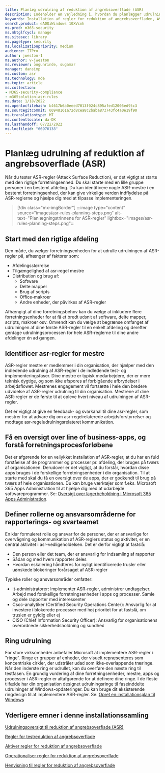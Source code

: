 ```yaml
---
title: Planlæg udrulning af reduktion af angrebsoverflade (ASR)
description: Indeholder en vejledning i, hvordan du planlægger udrulningen af asr-regler (Attack Surface Reduction).
keywords: Installation af regler for reduktion af angrebsoverfladen, ASR-installation, aktivér asr-regler, konfigurer ASR, forebyggelsessystem for værtsindtrængen, beskyttelsesregler, regler for bekæmpelse af udnyttelse, anti-exploit, udnyttelsesregler, regler til forebyggelse af infektion, Microsoft Defender for Endpoint, konfigurer ASR-regler
search.product: eADQiWindows 10XVcnh
ms.prod: m365-security
ms.mktglfcycl: manage
ms.sitesec: library
ms.pagetype: security
ms.localizationpriority: medium
audience: ITPro
author: jweston-1
ms.author: v-jweston
ms.reviewer: oogunrinde, sugamar
manager: dansimp
ms.custom: asr
ms.technology: mde
ms.topic: article
ms.collection:
- M365-security-compliance
- m365solution-asr-rules
ms.date: 1/18/2022
ms.openlocfilehash: b4617b6a0eeed7013f024c895afed12005ed95c3
ms.sourcegitcommit: 00948161a72d8cea8c2baba873743fc4a0e19f90
ms.translationtype: MT
ms.contentlocale: da-DK
ms.lasthandoff: 07/22/2022
ms.locfileid: "66970138"
---
```

# <a name="plan-attack-surface-reduction-asr-rules-deployment"></a>Planlæg udrulning af reduktion af angrebsoverflade (ASR)

Når du tester ASR-regler (Attack Surface Reduction), er det vigtigt at starte med den rigtige forretningsenhed. Du skal starte med en lille gruppe personer i en bestemt afdeling. Du kan identificere nogle ASR-mestre i en bestemt forretningsenhed, der kan give virkelige verden indflydelse på ASR-reglerne og hjælpe dig med at tilpasse implementeringen.

> [!div class="mx-imgBorder"]
> :::image type="content" source="images/asr-rules-planning-steps.png" alt-text="Planlægningstrinnene for ASR-regler" lightbox="images/asr-rules-planning-steps.png":::

## <a name="start-with-the-right-business-unit"></a>Start med den rigtige afdeling

Den måde, du vælger forretningsenheden for at udrulle udrulningen af ASR-regler på, afhænger af faktorer som:

- Afdelingsstørrelse
- Tilgængelighed af asr-regel mestre  
- Distribution og brug af:
  - Software
  - Delte mapper
  - Brug af scripts
  - Office-makroer
  - Andre enheder, der påvirkes af ASR-regler

Afhængigt af dine forretningsbehov kan du vælge at inkludere flere forretningsenheder for at få et bredt udsnit af software, delte mapper, scripts, makroer osv. Omvendt kan du vælge at begrænse omfanget af udrulningen af dine første ASR-regler til en enkelt afdeling og derefter gentage udrulningsprocessen for hele ASR-reglerne til dine andre afdelinger én ad gangen.

## <a name="identify-asr--rules-champions"></a>Identificer asr-regler for mestre

ASR-regler mestre er medlemmer i din organisation, der hjælper med den indledende udrulning af ASR-regler i de indledende test- og implementeringsfaser. Dine mestre er typisk medarbejdere, der er mere teknisk dygtige, og som ikke afspores af forbigående afbrydelser i arbejdsflowet. Mestrenes engagement vil fortsætte i hele den bredere udvidelse af ASR-regler udrulning til din organisation. Mestrene af dine ASR-regler er de første til at opleve hvert niveau af udrulningen af ASR-regler.

Det er vigtigt at give en feedback- og svarkanal til dine asr-regler, som mestrer for at advare dig om asr-regelrelaterede arbejdsforstyrrelser og modtage asr-regeludrulningsrelateret kommunikation.

## <a name="get-inventory-of-line-of-business-apps-and-understand-the-business-unit-processes"></a>Få en oversigt over line of business-apps, og forstå forretningsprocesforløbene

Det er afgørende for en vellykket installation af ASR-regler, at du har en fuld forståelse af de programmer og processer pr. afdeling, der bruges på tværs af organisationen. Derudover er det vigtigt, at du forstår, hvordan disse apps bruges i de forskellige forretningsenheder i din organisation.
Til at starte med skal du få en oversigt over de apps, der er godkendt til brug på tværs af hele organisationen. Du kan bruge værktøjer som f.eks. Microsoft 365 Apps Administration til at hjælpe dig med at udarbejde softwareprogrammer. Se: [Oversigt over lagerbeholdning i Microsoft 365 Apps Administration](/deployoffice/admincenter/inventory).

## <a name="define-reporting-and-response-team-roles-and-responsibilities"></a>Definer rollerne og ansvarsområderne for rapporterings- og svarteamet

En klar formuleret rolle og ansvar for de personer, der er ansvarlige for overvågning og kommunikation af ASR-reglers status og aktivitet, er en central aktivitet i asr-vedligeholdelsen. Det er derfor vigtigt at fastslå:

- Den person eller det team, der er ansvarlig for indsamling af rapporter
- Sådan og med hvem rapporter deles
- Hvordan eskalering håndteres for nyligt identificerede trusler eller uønskede blokeringer forårsaget af ASR-regler

Typiske roller og ansvarsområder omfatter:

- It-administratorer: Implementer ASR-regler, administrer undtagelser. Arbejd med forskellige forretningsenheder i apps og processer. Samle og dele rapporter med interessenter
- Csoc-analytiker (Certified Security Operations Center): Ansvarlig for at investere i blokerede processer med høj prioritet for at fastslå, om truslen er gyldig eller ej
- CISO (Chief Information Security Officer): Ansvarlig for organisationens overordnede sikkerhedsholdning og sundhed

## <a name="ring-deployment"></a>Ring udrulning

For store virksomheder anbefaler Microsoft at implementere ASR-regler i "ringe". Ringe er grupper af enheder, der visuelt repræsenteres som koncentriske cirkler, der udstråler udad som ikke-overlappende træringe. Når den inderste ring er udrullet, kan du overføre den næste ring til testfasen. En grundig vurdering af dine forretningsenheder, mestre, apps og processer i ASR-regler er altafgørende for at definere dine ringe.
I de fleste tilfælde har din organisation designet udrulningsringe til faseinddelte udrulninger af Windows-opdateringer. Du kan bruge dit eksisterende ringdesign til at implementere ASR-regler.
Se: [Opret en installationsplan til Windows](/windows/deployment/update/create-deployment-plan)

## <a name="additional-topics-in-this-deployment-collection"></a>Yderligere emner i denne installationssamling

[Udrulningsoversigt til reduktion af angrebsoverflade (ASR)](attack-surface-reduction-rules-deployment.md)

[Regler for testreduktion af angrebsoverflade](attack-surface-reduction-rules-deployment-test.md)

[Aktiver regler for reduktion af angrebsoverflade](attack-surface-reduction-rules-deployment-implement.md)

[Operationaliser regler for reduktion af angrebsoverflade](attack-surface-reduction-rules-deployment-operationalize.md)

[Henvisning til regler for reduktion af angrebsoverflade](attack-surface-reduction-rules-reference.md)
